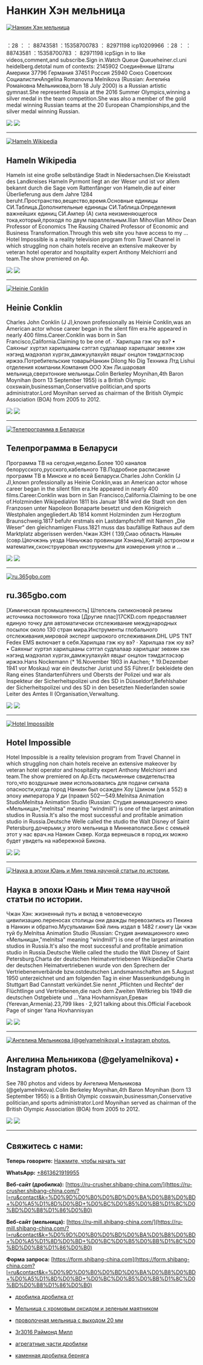 # Нанкин Хэн мельница

<a href="https://swt.shibang-china.com/?l=ru&img&k=%D0%9D%D0%B0%D0%BD%D0%BA%D0%B8%D0%BD+%D0%A5%D1%8D%D0%BD+%D0%BC%D0%B5%D0%BB%D1%8C%D0%BD%D0%B8%D1%86%D0%B0" target="_blank">![Нанкин Хэн мельница](http://static.shibang-china.com/all-800x300/959.jpg)</a>

## 
：28 ： ： 88743581 ：15358700783 ： 82971198 icp10209966 ：28 ： ： 88743581 ：15358700783 ： 82971198 icpSign in to like videos,comment,and subscribe.Sign in.Watch Queue Queueheiner.cl.uni heidelberg.detotal num of contexts: 2145902 Соединённые Штаты Америки 37796 Германия 37451 Россия 25940 Союз Советских СоциалистичAngelina Romanovna Melnikova (Russian: Ангели́на Рома́новна Ме́льникова,born 18 July 2000) is a Russian artistic gymnast.She represented Russia at the 2016 Summer Olympics,winning a silver medal in the team competition.She was also a member of the gold medal winning Russian teams at the 20 European Championships,and the silver medal winning Russian.


<a href="https://whatsapp.shibangsoft.com/WhatsApp.php" target="_blank" title="WhatsApp">![](http://static.shibang-china.com/icon/whatsapp.png)</a> <a href="https://swt.shibang-china.com/?l=ru&icon&k=%D0%9D%D0%B0%D0%BD%D0%BA%D0%B8%D0%BD+%D0%A5%D1%8D%D0%BD+%D0%BC%D0%B5%D0%BB%D1%8C%D0%BD%D0%B8%D1%86%D0%B0" target="_blank">![](http://static.shibang-china.com/icon/chat-ru.png)</a>

---

<a href="https://swt.shibang-china.com/?l=ru&img&k=%D0%9D%D0%B0%D0%BD%D0%BA%D0%B8%D0%BD+%D0%A5%D1%8D%D0%BD+%D0%BC%D0%B5%D0%BB%D1%8C%D0%BD%D0%B8%D1%86%D0%B0" target="_blank">![Hameln Wikipedia](http://static.shibang-china.com/all-800x300/1170.jpg)</a>

## Hameln Wikipedia
Hameln ist eine gro&#223;e selbst&#228;ndige Stadt in Niedersachsen.Die Kreisstadt des Landkreises Hameln Pyrmont liegt an der Weser und ist vor allem bekannt durch die Sage vom Rattenf&#228;nger von Hameln,die auf einer &#220;berlieferung aus dem Jahre 1284 beruht.Пространство,вещество,время.Основные единицы СИ.Таблица.Дополнительные единицы СИ.Таблица.Определения важнейших единиц СИ.Ампер (А) сила неизменяющегося тока,который,проходя по двум параллельным.Ilian MihovIlian Mihov Dean Professor of Economics The Rausing Chaired Professor of Economic and Business Transformation.Through this web site you have access to my …Hotel Impossible is a reality television program from Travel Channel in which struggling non chain hotels receive an extensive makeover by veteran hotel operator and hospitality expert Anthony Melchiorri and team.The show premiered on Ap.


<a href="https://whatsapp.shibangsoft.com/WhatsApp.php" target="_blank" title="WhatsApp">![](http://static.shibang-china.com/icon/whatsapp.png)</a> <a href="https://swt.shibang-china.com/?l=ru&icon&k=%D0%9D%D0%B0%D0%BD%D0%BA%D0%B8%D0%BD+%D0%A5%D1%8D%D0%BD+%D0%BC%D0%B5%D0%BB%D1%8C%D0%BD%D0%B8%D1%86%D0%B0" target="_blank">![](http://static.shibang-china.com/icon/chat-ru.png)</a>

---

<a href="https://swt.shibang-china.com/?l=ru&img&k=%D0%9D%D0%B0%D0%BD%D0%BA%D0%B8%D0%BD+%D0%A5%D1%8D%D0%BD+%D0%BC%D0%B5%D0%BB%D1%8C%D0%BD%D0%B8%D1%86%D0%B0" target="_blank">![Heinie Conklin](http://static.shibang-china.com/all-800x300/1404.jpg)</a>

## Heinie Conklin
Charles John Conklin (J J),known professionally as Heinie Conklin,was an American actor whose career began in the silent film era.He appeared in nearly 400 films.Career.Conklin was born in San Francisco,California.Claiming to be one of.&nbsp;&#0183;&#32;Харилцаа гэж юу вэ? • Саяхныг хүртэл харилцааны сэтгэл судлалаар харилцааг зөвхөн хэн нэгэнд мэдээлэл хүргэх,дамжуулахүйл явцыг онцлон тэмдэглэсээр иржээ.Потребительские товарыНанкин Dilong No Dig Техника Лтд Lishui отделения компании.Компания ООО Хэн Ли.шаровая мельница,сверхтонкие мельницы.Colin Berkeley Moynihan,4th Baron Moynihan (born 13 September 1955) is a British Olympic coxswain,businessman,Conservative politician,and sports administrator.Lord Moynihan served as chairman of the British Olympic Association (BOA) from 2005 to 2012.


<a href="https://whatsapp.shibangsoft.com/WhatsApp.php" target="_blank" title="WhatsApp">![](http://static.shibang-china.com/icon/whatsapp.png)</a> <a href="https://swt.shibang-china.com/?l=ru&icon&k=%D0%9D%D0%B0%D0%BD%D0%BA%D0%B8%D0%BD+%D0%A5%D1%8D%D0%BD+%D0%BC%D0%B5%D0%BB%D1%8C%D0%BD%D0%B8%D1%86%D0%B0" target="_blank">![](http://static.shibang-china.com/icon/chat-ru.png)</a>

---

<a href="https://swt.shibang-china.com/?l=ru&img&k=%D0%9D%D0%B0%D0%BD%D0%BA%D0%B8%D0%BD+%D0%A5%D1%8D%D0%BD+%D0%BC%D0%B5%D0%BB%D1%8C%D0%BD%D0%B8%D1%86%D0%B0" target="_blank">![Телепрограмма в Беларуси](http://static.shibang-china.com/all-800x300/1300.jpg)</a>

## Телепрограмма в Беларуси
Программа ТВ на сегодня,неделю.Более 100 каналов белорусского,русского,кабельного ТВ.Подробное расписание программ ТВ в Минске и по всей Беларуси.Charles John Conklin (J J),known professionally as Heinie Conklin,was an American actor whose career began in the silent film era.He appeared in nearly 400 films.Career.Conklin was born in San Francisco,California.Claiming to be one of.Holzminden WikipediaVon 1811 bis Januar 1814 wird die Stadt von den Franzosen unter Napoleon Bonaparte besetzt und dem K&#246;nigreich Westphalen angegliedert.Ab 1814 kommt Holzminden zum Herzogtum Braunschweig.1817 befuhr erstmals ein Lastdampfschiff mit Namen „Die Weser“ den gleichnamigen Fluss.1821 muss das bauf&#228;llige Rathaus auf dem Marktplatz abgerissen werden.Чжан ХЭН ( 139,Сиао область Наньян (совр.Цяочжэнь уезда Наньчжао провинции Хэнань),Китай) астроном и математик,сконструировал инструменты для измерения углов и …


<a href="https://whatsapp.shibangsoft.com/WhatsApp.php" target="_blank" title="WhatsApp">![](http://static.shibang-china.com/icon/whatsapp.png)</a> <a href="https://swt.shibang-china.com/?l=ru&icon&k=%D0%9D%D0%B0%D0%BD%D0%BA%D0%B8%D0%BD+%D0%A5%D1%8D%D0%BD+%D0%BC%D0%B5%D0%BB%D1%8C%D0%BD%D0%B8%D1%86%D0%B0" target="_blank">![](http://static.shibang-china.com/icon/chat-ru.png)</a>

---

<a href="https://swt.shibang-china.com/?l=ru&img&k=%D0%9D%D0%B0%D0%BD%D0%BA%D0%B8%D0%BD+%D0%A5%D1%8D%D0%BD+%D0%BC%D0%B5%D0%BB%D1%8C%D0%BD%D0%B8%D1%86%D0%B0" target="_blank">![ru.365gbo.com](http://static.shibang-china.com/all-800x300/538.jpg)</a>

## ru.365gbo.com
[Химическая промышленность] Штепсель силиконовой резины источника постоянного тока [Другие плас]17CKD.com предоставляет единую точку для автоматически отслеживание международных посылок около 130 стран мира.Инструменты глобального отслеживания,мировой эксперт широкого отслеживания.DHL UPS TNT Fedex EMS включает в себя.Харилцаа гэж юу вэ?&nbsp;&#0183;&#32;Харилцаа гэж юу вэ? • Саяхныг хүртэл харилцааны сэтгэл судлалаар харилцааг зөвхөн хэн нэгэнд мэдээлэл хүргэх,дамжуулахүйл явцыг онцлон тэмдэглэсээр иржээ.Hans Nockemann (* 16.November 1903 in Aachen; † 19.Dezember 1941 vor Moskau) war ein deutscher Jurist und SS F&#252;hrer.Er bekleidete den Rang eines Standartenf&#252;hrers und Obersts der Polizei und war als Inspekteur der Sicherheitspolizei und des SD in D&#252;sseldorf,Befehlshaber der Sicherheitspolizei und des SD in den besetzten Niederlanden sowie Leiter des Amtes II (Organisation,Verwaltung.


<a href="https://whatsapp.shibangsoft.com/WhatsApp.php" target="_blank" title="WhatsApp">![](http://static.shibang-china.com/icon/whatsapp.png)</a> <a href="https://swt.shibang-china.com/?l=ru&icon&k=%D0%9D%D0%B0%D0%BD%D0%BA%D0%B8%D0%BD+%D0%A5%D1%8D%D0%BD+%D0%BC%D0%B5%D0%BB%D1%8C%D0%BD%D0%B8%D1%86%D0%B0" target="_blank">![](http://static.shibang-china.com/icon/chat-ru.png)</a>

---

<a href="https://swt.shibang-china.com/?l=ru&img&k=%D0%9D%D0%B0%D0%BD%D0%BA%D0%B8%D0%BD+%D0%A5%D1%8D%D0%BD+%D0%BC%D0%B5%D0%BB%D1%8C%D0%BD%D0%B8%D1%86%D0%B0" target="_blank">![Hotel Impossible](http://static.shibang-china.com/all-800x300/132.jpg)</a>

## Hotel Impossible
Hotel Impossible is a reality television program from Travel Channel in which struggling non chain hotels receive an extensive makeover by veteran hotel operator and hospitality expert Anthony Melchiorri and team.The show premiered on Ap.Есть письменные свидетельства того,что воздушные змеи использовались для подачи сигнала опасности,когда город Нанкин был осажден Хоу Цзином (ум.в 552) в эпоху императора У ди (правил 502—549.Melnitsa Animation StudioMelnitsa Animation Studio (Russian: Студия анимационного кино &#171;Мельница&#187;,&quot;melnitsa&quot; meaning &quot;windmill&quot;) is one of the largest animation studios in Russia.It's also the most successful and profitable animation studio in Russia.Deutsche Welle called the studio the Walt Disney of Saint Petersburg.дочерьми,у этого мельница в Миннеаполисе.Бен с семьей этот у нас врач.на Нанкин Сквер. Когда вернешься в город,их можно будет увидеть на набережной Бикона.


<a href="https://whatsapp.shibangsoft.com/WhatsApp.php" target="_blank" title="WhatsApp">![](http://static.shibang-china.com/icon/whatsapp.png)</a> <a href="https://swt.shibang-china.com/?l=ru&icon&k=%D0%9D%D0%B0%D0%BD%D0%BA%D0%B8%D0%BD+%D0%A5%D1%8D%D0%BD+%D0%BC%D0%B5%D0%BB%D1%8C%D0%BD%D0%B8%D1%86%D0%B0" target="_blank">![](http://static.shibang-china.com/icon/chat-ru.png)</a>

---

<a href="https://swt.shibang-china.com/?l=ru&img&k=%D0%9D%D0%B0%D0%BD%D0%BA%D0%B8%D0%BD+%D0%A5%D1%8D%D0%BD+%D0%BC%D0%B5%D0%BB%D1%8C%D0%BD%D0%B8%D1%86%D0%B0" target="_blank">![Наука в эпохи Юань и Мин тема научной статьи по истории.](http://static.shibang-china.com/all-800x300/1346.jpg)</a>

## Наука в эпохи Юань и Мин тема научной статьи по истории.
Чжан Хэн: жизненный путь и вклад в человеческую цивилизацию.переносах столицы они дважды перевозились из Пекина в Нанкин и обратно.Мусульманин Бэй линь издал в 1482 г.книгу Ци чжэн туй бу.Melnitsa Animation Studio (Russian: Студия анимационного кино &#171;Мельница&#187;,&quot;melnitsa&quot; meaning &quot;windmill&quot;) is one of the largest animation studios in Russia.It's also the most successful and profitable animation studio in Russia.Deutsche Welle called the studio the Walt Disney of Saint Petersburg.Charta der deutschen Heimatvertriebenen WikipediaDie Charta der deutschen Heimatvertriebenen wurde von den Sprechern der Vertriebenenverb&#228;nde bzw.ostdeutschen Landsmannschaften am 5.August 1950 unterzeichnet und am folgenden Tag in einer Massenkundgebung in Stuttgart Bad Cannstatt verk&#252;ndet.Sie nennt „Pflichten und Rechte“ der Fl&#252;chtlinge und Vertriebenen,die nach dem Zweiten Weltkrieg bis 1949 die deutschen Ostgebiete und …Yana Hovhannisyan,Ереван (Yerevan,Armenia).23,799 likes &#183; 2,921 talking about this.Official Facebook Page of singer Yana Hovhannisyan


<a href="https://whatsapp.shibangsoft.com/WhatsApp.php" target="_blank" title="WhatsApp">![](http://static.shibang-china.com/icon/whatsapp.png)</a> <a href="https://swt.shibang-china.com/?l=ru&icon&k=%D0%9D%D0%B0%D0%BD%D0%BA%D0%B8%D0%BD+%D0%A5%D1%8D%D0%BD+%D0%BC%D0%B5%D0%BB%D1%8C%D0%BD%D0%B8%D1%86%D0%B0" target="_blank">![](http://static.shibang-china.com/icon/chat-ru.png)</a>

---

<a href="https://swt.shibang-china.com/?l=ru&img&k=%D0%9D%D0%B0%D0%BD%D0%BA%D0%B8%D0%BD+%D0%A5%D1%8D%D0%BD+%D0%BC%D0%B5%D0%BB%D1%8C%D0%BD%D0%B8%D1%86%D0%B0" target="_blank">![Ангелина Мельникова (@gelyamelnikova) • Instagram photos.](http://static.shibang-china.com/all-800x300/1227.jpg)</a>

## Ангелина Мельникова (@gelyamelnikova) • Instagram photos.
See 780 photos and videos by Ангелина Мельникова (@gelyamelnikova).Colin Berkeley Moynihan,4th Baron Moynihan (born 13 September 1955) is a British Olympic coxswain,businessman,Conservative politician,and sports administrator.Lord Moynihan served as chairman of the British Olympic Association (BOA) from 2005 to 2012.

<a href="https://whatsapp.shibangsoft.com/WhatsApp.php" target="_blank" title="WhatsApp">![](http://static.shibang-china.com/icon/whatsapp.png)</a> <a href="https://swt.shibang-china.com/?l=ru&icon&k=%D0%9D%D0%B0%D0%BD%D0%BA%D0%B8%D0%BD+%D0%A5%D1%8D%D0%BD+%D0%BC%D0%B5%D0%BB%D1%8C%D0%BD%D0%B8%D1%86%D0%B0" target="_blank">![](http://static.shibang-china.com/icon/chat-ru.png)</a>

---
## Свяжитесь с нами:

**Теперь говорите:** [Нажмите, чтобы начать чат](https://swt.shibang-china.com?l=ru&contact&k=%D0%9D%D0%B0%D0%BD%D0%BA%D0%B8%D0%BD+%D0%A5%D1%8D%D0%BD+%D0%BC%D0%B5%D0%BB%D1%8C%D0%BD%D0%B8%D1%86%D0%B0)

**WhatsApp:**  [+8613621919955](https://whatsapp.shibangsoft.com/WhatsApp.php)

**Веб-сайт (дробилка):** [https://ru-crusher.shibang-china.com/](https://ru-crusher.shibang-china.com/?l=ru&contact&k=%D0%9D%D0%B0%D0%BD%D0%BA%D0%B8%D0%BD+%D0%A5%D1%8D%D0%BD+%D0%BC%D0%B5%D0%BB%D1%8C%D0%BD%D0%B8%D1%86%D0%B0)

**Веб-сайт (мельница):** [https://ru-mill.shibang-china.com/](https://ru-mill.shibang-china.com/?l=ru&contact&k=%D0%9D%D0%B0%D0%BD%D0%BA%D0%B8%D0%BD+%D0%A5%D1%8D%D0%BD+%D0%BC%D0%B5%D0%BB%D1%8C%D0%BD%D0%B8%D1%86%D0%B0)

**Форма запроса:** [https://form.shibang-china.com](https://form.shibang-china.com?l=ru&contact&k=%D0%9D%D0%B0%D0%BD%D0%BA%D0%B8%D0%BD+%D0%A5%D1%8D%D0%BD+%D0%BC%D0%B5%D0%BB%D1%8C%D0%BD%D0%B8%D1%86%D0%B0)

* [дробилка дробилка от](../123/%D0%B4%D1%80%D0%BE%D0%B1%D0%B8%D0%BB%D0%BA%D0%B0%20%D0%B4%D1%80%D0%BE%D0%B1%D0%B8%D0%BB%D0%BA%D0%B0%20%D0%BE%D1%82.md)

* [Мельница с хромовым оксидом и зеленым маятником](../124/%D0%9C%D0%B5%D0%BB%D1%8C%D0%BD%D0%B8%D1%86%D0%B0%20%D1%81%20%D1%85%D1%80%D0%BE%D0%BC%D0%BE%D0%B2%D1%8B%D0%BC%20%D0%BE%D0%BA%D1%81%D0%B8%D0%B4%D0%BE%D0%BC%20%D0%B8%20%D0%B7%D0%B5%D0%BB%D0%B5%D0%BD%D1%8B%D0%BC%20%D0%BC%D0%B0%D1%8F%D1%82%D0%BD%D0%B8%D0%BA%D0%BE%D0%BC.md)

* [проволочная мельница с выходом 20 мм](../124/%D0%BF%D1%80%D0%BE%D0%B2%D0%BE%D0%BB%D0%BE%D1%87%D0%BD%D0%B0%D1%8F%20%D0%BC%D0%B5%D0%BB%D1%8C%D0%BD%D0%B8%D1%86%D0%B0%20%D1%81%20%D0%B2%D1%8B%D1%85%D0%BE%D0%B4%D0%BE%D0%BC%2020%20%D0%BC%D0%BC.md)

* [3r3016 Раймонд Милл](../124/3r3016%20%D0%A0%D0%B0%D0%B9%D0%BC%D0%BE%D0%BD%D0%B4%20%D0%9C%D0%B8%D0%BB%D0%BB.md)

* [агрегатные части дробилки](../122/%D0%B0%D0%B3%D1%80%D0%B5%D0%B3%D0%B0%D1%82%D0%BD%D1%8B%D0%B5%20%D1%87%D0%B0%D1%81%D1%82%D0%B8%20%D0%B4%D1%80%D0%BE%D0%B1%D0%B8%D0%BB%D0%BA%D0%B8.md)

* [каменная дробилка берняга](../124/%D0%BA%D0%B0%D0%BC%D0%B5%D0%BD%D0%BD%D0%B0%D1%8F%20%D0%B4%D1%80%D0%BE%D0%B1%D0%B8%D0%BB%D0%BA%D0%B0%20%D0%B1%D0%B5%D1%80%D0%BD%D1%8F%D0%B3%D0%B0.md)